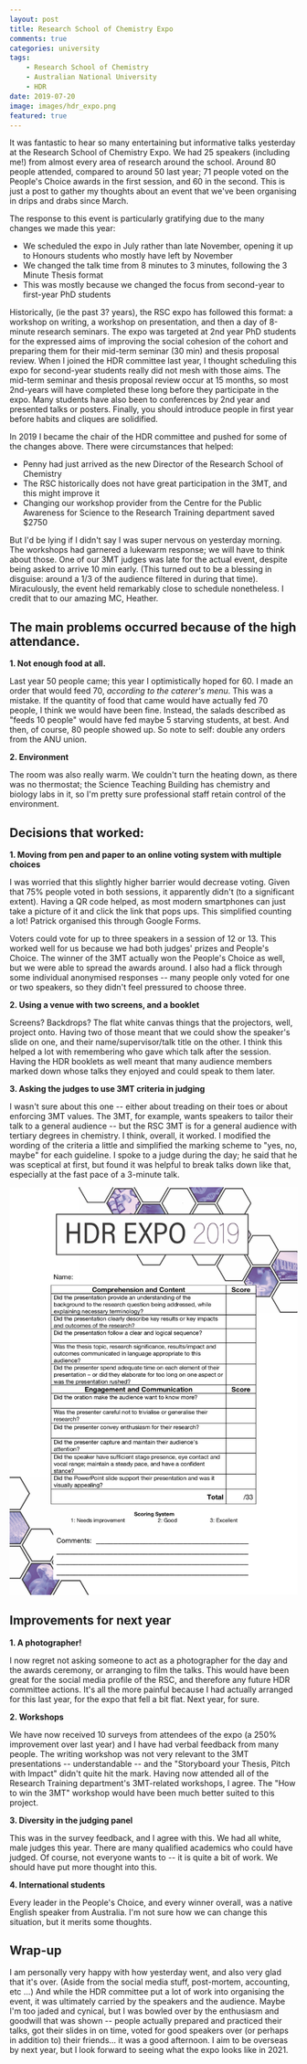 ```yaml
---
layout: post
title: Research School of Chemistry Expo
comments: true
categories: university
tags:
    - Research School of Chemistry
    - Australian National University
    - HDR
date: 2019-07-20
image: images/hdr_expo.png
featured: true
---
```


It was fantastic to hear so many entertaining but informative talks yesterday at the Research School of Chemistry Expo. We had 25 speakers (including me!) from almost every area of research around the school. Around 80 people attended, compared to around 50 last year; 71 people voted on the People's Choice awards in the first session, and 60 in the second. This is just a post to gather my thoughts about an event that we've been organising in drips and drabs since March.

The response to this event is particularly gratifying due to the many changes we made this year:
- We scheduled the expo in July rather than late November, opening it up to Honours students who mostly have left by November
- We changed the talk time from 8 minutes to 3 minutes, following the 3 Minute Thesis format
- This was mostly because we changed the focus from second-year to first-year PhD students

Historically, (ie the past 3? years), the RSC expo has followed this format: a workshop on writing, a workshop on presentation, and then a day of 8-minute research seminars. The expo was targeted at 2nd year PhD students for the expressed aims of improving the social cohesion of the cohort and preparing them for their mid-term seminar (30 min) and thesis proposal review. When I joined the HDR committee last year, I thought scheduling this expo for second-year students really did not mesh with those aims. The mid-term seminar and thesis proposal review occur at 15 months, so most 2nd-years will have completed these long before they participate in the expo. Many students have also been to conferences by 2nd year and presented talks or posters. Finally, you should introduce people in first year before habits and cliques are solidified.

In 2019 I became the chair of the HDR committee and pushed for some of the changes above. There were circumstances that helped:
- Penny had just arrived as the new Director of the Research School of Chemistry
- The RSC historically does not have great participation in the 3MT, and this might improve it
- Changing our workshop provider from the Centre for the Public Awareness for Science to the Research Training department saved $2750

But I'd be lying if I didn't say I was super nervous on yesterday morning. The workshops had garnered a lukewarm response; we will have to think about those. One of our 3MT judges was late for the actual event, despite being asked to arrive 10 min early. (This turned out to be a blessing in disguise: around a 1/3 of the audience filtered in during that time). Miraculously, the event held remarkably close to schedule nonetheless. I credit that to our amazing MC, Heather.

## The main problems occurred because of the high attendance.

**1. Not enough food at all.**

Last year 50 people came; this year I optimistically hoped for 60. I made an order that would feed 70, *according to the caterer's menu*. This was a mistake. If the quantity of food that came would have actually fed 70 people, I think we would have been fine. Instead, the salads described as "feeds 10 people" would have fed maybe 5 starving students, at best. And then, of course, 80 people showed up. So note to self: double any orders from the ANU union. 

**2. Environment**

The room was also really warm. We couldn't turn the heating down, as there was no thermostat; the Science Teaching Building has chemistry and biology labs in it, so I'm pretty sure professional staff retain control of the environment. 

## Decisions that worked:

**1. Moving from pen and paper to an online voting system with multiple choices**

I was worried that this slightly higher barrier would decrease voting. Given that 75% people voted in both sessions, it apparently didn't (to a significant extent). Having a QR code helped, as most modern smartphones can just take a picture of it and click the link that pops ups. This simplified counting a lot! Patrick organised this through Google Forms. 

Voters could vote for up to three speakers in a session of 12 or 13. This worked well for us because we had both judges' prizes and People's Choice. The winner of the 3MT actually won the People's Choice as well, but we were able to spread the awards around. I also had a flick through some individual anonymised responses -- many people only voted for one or two speakers, so they didn't feel pressured to choose three.

**2. Using a venue with two screens, and a booklet**

Screens? Backdrops? The flat white canvas things that the projectors, well, project onto. Having two of those meant that we could show the speaker's slide on one, and their name/supervisor/talk title on the other. I think this helped a lot with remembering who gave which talk after the session. Having the HDR booklets as well meant that many audience members marked down whose talks they enjoyed and could speak to them later.

**3. Asking the judges to use 3MT criteria in judging**

I wasn't sure about this one -- either about treading on their toes or about enforcing 3MT values. The 3MT, for example, wants speakers to tailor their talk to a general audience -- but the RSC 3MT is for a general audience with tertiary degrees in chemistry. I think, overall, it worked. I modified the wording of the criteria a little and simplified the marking scheme to "yes, no, maybe" for each guideline. I spoke to a judge during the day; he said that he was sceptical at first, but found it was helpful to break talks down like that, especially at the fast pace of a 3-minute talk. 

![Example marking sheet](/images/voting_sheets.png) 

## Improvements for next year
**1. A photographer!**

I now regret not asking someone to act as a photographer for the day and the awards ceremony, or arranging to film the talks. This would have been great for the social media profile of the RSC, and therefore any future HDR committee actions. It's all the more painful because I had actually arranged for this last year, for the expo that fell a bit flat. Next year, for sure.

**2. Workshops**

We have now received 10 surveys from attendees of the expo (a 250% improvement over last year) and I have had verbal feedback from many people. The writing workshop was not very relevant to the 3MT presentations -- understandable -- and the "Storyboard your Thesis, Pitch with Impact" didn't quite hit the mark. Having now attended all of the Research Training department's 3MT-related workshops, I agree. The "How to win the 3MT" workshop would have been much better suited to this project.

**3. Diversity in the judging panel**

This was in the survey feedback, and I agree with this. We had all white, male judges this year. There are many qualified academics who could have judged. Of course, not everyone wants to -- it is quite a bit of work. We should have put more thought into this.

**4. International students**

Every leader in the People's Choice, and every winner overall, was a native English speaker from Australia. I'm not sure how we can change this situation, but it merits some thoughts.


## Wrap-up

I am personally very happy with how yesterday went, and also very glad that it's over. (Aside from the social media stuff, post-mortem, accounting, etc ...) And while the HDR committee put a lot of work into organising the event, it was ultimately carried by the speakers and the audience. Maybe I'm too jaded and cynical, but I was bowled over by the enthusiasm and goodwill that was shown -- people actually prepared and practiced their talks, got their slides in on time, voted for good speakers over (or perhaps in addition to) their friends... it was a good afternoon. I aim to be overseas by next year, but I look forward to seeing what the expo looks like in 2021.

